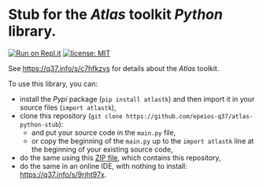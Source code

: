 # Stub for the *Atlas* toolkit *Python* library.

[![Run on Repl.it](https://repl.it/badge/github/epeios-q37/atlas-python-stub)](https://q37.info/s/9rjht97x) [![license: MIT](https://img.shields.io/github/license/epeios-q37/atlas-python-stub)](https://github.com/epeios-q37/atlas-python-stub/blob/master/LICENSE)

See https://q37.info/s/c7hfkzvs for details about the *Atlas* toolkit.

To use this library, you can:

- install the *Pypi* package (`pip install atlastk`) and then import it in your source files (`import atlastk`),
- clone this repository (`git clone https://github.com/epeios-q37/atlas-python-stub`):
  - and put your source code in the `main.py` file,
  - or copy the beginning of the `main.py` up to the `import atlastk` line at the beginning of your existing source code,
- do the same using this [ZIP file](https://q37.info/s/7w3tcjnr), which contains this repository,
- do the same in an online IDE, with nothing to install: <https://q37.info/s/9rjht97x>.
